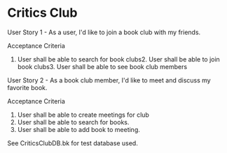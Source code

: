 # Critics Club

User Story 1 - As a user, I'd like to join a book club with my friends.

Acceptance Criteria
1. User shall be able to search for book clubs2. User shall be able to join book clubs3. User shall be able to see book club members

User Story 2 - As a book club member, I'd like to meet and discuss my favorite book.

Acceptance Criteria

1. User shall be able to create meetings for club
2. User shall be able to search for books.
3. User shall be able to add book to meeting.

See CriticsClubDB.bk for test database used.
